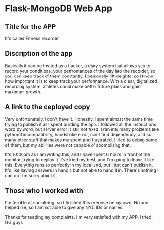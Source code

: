 # Flask-MongoDB Web App

## Title for the APP
It's called Fitness recorder

## Discription of the app
Basically it can be treated as a tracker, a diary system that allows you to record your conditions, your perfromances of the day into the recorder, so you can keep track of them constantly. I personally lift weights, so I know how important it is to keep track your performance. With a clear, digitalized recording system, athletes could make better future plans and gain maximum growth.

## A link to the deployed copy
Very unfortunately, I don't have it. Honestly, I spent almost the same time trying to publish it as I spent building the app. I followed all the instructions word by word, but server error is still not fixed. I ran into many problems like python3 incompatibility, handshake error, can't find dependency, and so many other stuff that makes me spent and frustrated. I tried to debug some of them, but my abilities were not capable of acomplising that.

It's 10:40pm as I am writing this, and I have spent 6 hours in front of the monitor, trying to deploy it. I've tried my best, and I'm going to leave it like this. Everythig runs so perfectly in my local end, but I just can't publish it. It's like having answers in hand s but not able to hand it in. There's nothing I can do. I'm sorry about it.

## Those who I worked with
I'm terrible at socializing, so I finished this exercise on my own. No one helped me, so I am not able to give any NYU IDs or names. 

Thanks for reading my complaints. I'm very satisfied with my APP. I tried. GG guys.


